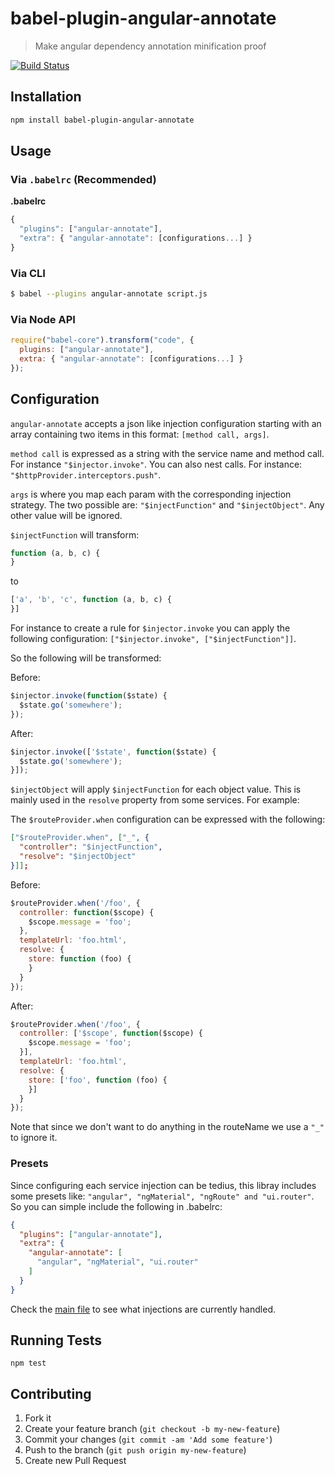 # babel-plugin-angular-annotate

>  Make angular dependency annotation minification proof

[![Build Status][travis_badge]][travis]

## Installation

```sh
npm install babel-plugin-angular-annotate
```

## Usage

### Via `.babelrc` (Recommended)

**.babelrc**

```js
{
  "plugins": ["angular-annotate"],
  "extra": { "angular-annotate": [configurations...] }
}
```

### Via CLI

```sh
$ babel --plugins angular-annotate script.js
```

### Via Node API

```javascript
require("babel-core").transform("code", {
  plugins: ["angular-annotate"],
  extra: { "angular-annotate": [configurations...] }
});
```

## Configuration

`angular-annotate` accepts a json like injection configuration starting with an array containing two items in this format: `[method call, args]`.

`method call` is expressed as a string with the service name and method call. For instance `"$injector.invoke"`.
You can also nest calls. For instance: `"$httpProvider.interceptors.push"`.

`args` is where you map each param with the corresponding injection strategy. The two possible are: `"$injectFunction"` and `"$injectObject"`.
Any other value will be ignored.

`$injectFunction` will transform:

```js
function (a, b, c) {
}
```

to

```js
['a', 'b', 'c', function (a, b, c) {
}]
```

For instance to create a rule for `$injector.invoke` you can apply the following configuration: `["$injector.invoke", ["$injectFunction"]]`.

So the following will be transformed:

Before:

```js
$injector.invoke(function($state) {
  $state.go('somewhere');
});
```

After:

```js
$injector.invoke(['$state', function($state) {
  $state.go('somewhere');
}]);
```

`$injectObject` will apply `$injectFunction` for each object value. This is mainly used in the `resolve` property from some services. For example:

The `$routeProvider.when` configuration can be expressed with the following:

```json
["$routeProvider.when", ["_", {
  "controller": "$injectFunction",
  "resolve": "$injectObject"
}]];
```

Before:


```js
$routeProvider.when('/foo', {
  controller: function($scope) {
    $scope.message = 'foo';
  },
  templateUrl: 'foo.html',
  resolve: {
    store: function (foo) {
    }
  }
});
```

After:

```js
$routeProvider.when('/foo', {
  controller: ['$scope', function($scope) {
    $scope.message = 'foo';
  }],
  templateUrl: 'foo.html',
  resolve: {
    store: ['foo', function (foo) {
    }]
  }
});
```

Note that since we don't want to do anything in the routeName we use a `"_"` to ignore it.


### Presets

Since configuring each service injection can be tedius, this libray includes some presets like: `"angular", "ngMaterial", "ngRoute" and "ui.router"`.
So you can simple include the following in .babelrc:

```json
{
  "plugins": ["angular-annotate"],
  "extra": {
    "angular-annotate": [
      "angular", "ngMaterial", "ui.router"
    ]
  }
}
```

Check the [main file](./src/index.js) to see what injections are currently handled.

## Running Tests

`npm test`

## Contributing

1. Fork it
1. Create your feature branch (`git checkout -b my-new-feature`)
1. Commit your changes (`git commit -am 'Add some feature'`)
1. Push to the branch (`git push origin my-new-feature`)
1. Create new Pull Request

[travis]: https://travis-ci.org/marcioj/babel-plugin-angular-annotate
[travis_badge]: https://api.travis-ci.org/marcioj/babel-plugin-angular-annotate.svg?branch=master
